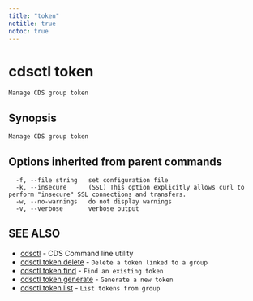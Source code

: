 ```yaml
---
title: "token"
notitle: true
notoc: true
---
```

# cdsctl token

`Manage CDS group token`

## Synopsis

`Manage CDS group token`

## Options inherited from parent commands

```
  -f, --file string   set configuration file
  -k, --insecure      (SSL) This option explicitly allows curl to perform "insecure" SSL connections and transfers.
  -w, --no-warnings   do not display warnings
  -v, --verbose       verbose output
```

## SEE ALSO

* [cdsctl](/docs/components/cdsctl/cdsctl/)	 - CDS Command line utility
* [cdsctl token delete](/docs/components/cdsctl/token/delete/)	 - `Delete a token linked to a group`
* [cdsctl token find](/docs/components/cdsctl/token/find/)	 - `Find an existing token`
* [cdsctl token generate](/docs/components/cdsctl/token/generate/)	 - `Generate a new token`
* [cdsctl token list](/docs/components/cdsctl/token/list/)	 - `List tokens from group`

